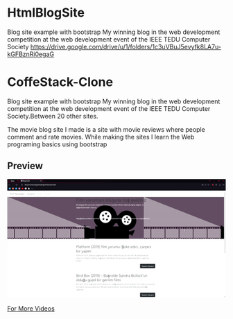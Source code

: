 # HtmlBlogSite
Blog site example with bootstrap My winning blog in the web development competition at the web development event of the IEEE TEDU Computer Society 
https://drive.google.com/drive/u/1/folders/1c3uVBuJ5evyfk8LA7u-kGFBznRi0egaG
# CoffeStack-Clone
Blog site example with bootstrap My winning blog in the web development competition at the web development event of the IEEE TEDU Computer Society.Between 20 other sites.

The movie blog site I made is a site with movie reviews where people comment and rate movies.
While making the sites I learn the Web programing basics using bootstrap

## Preview
<p align="center">
  <img src="Gif.gif" width="900">
</p>

[For More Videos](https://drive.google.com/drive/u/1/folders/1c3uVBuJ5evyfk8LA7u-kGFBznRi0egaG)

